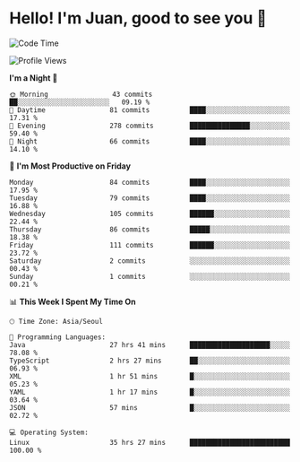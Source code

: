 # Hello! I'm Juan, good to see you 👋

<!--
**Y-k-Y/Y-k-Y** is a ✨ _special_ ✨ repository because its `README.md` (this file) appears on your GitHub profile.

Here are some ideas to get you started:

- 🔭 I’m currently working on ...
- 🌱 I’m currently learning ...
- 👯 I’m looking to collaborate on ...
- 🤔 I’m looking for help with ...
- 💬 Ask me about ...
- 📫 How to reach me: ...
- 😄 Pronouns: ...
- ⚡ Fun fact: ...
-->
<!--
![Profile views](https://gpvc.arturio.dev/Y-k-Y)

[![Omid Nikrah StackOverflow](https://github-readme-stackoverflow.vercel.app/?userID=9517076)](https://stackoverflow.com/users/9517076/i-have-10-fingers)
-->

<!--START_SECTION:waka-->
![Code Time](http://img.shields.io/badge/Code%20Time-924%20hrs%2035%20mins-blue)

![Profile Views](http://img.shields.io/badge/Profile%20Views-0-blue)

**I'm a Night 🦉** 

```text
🌞 Morning                43 commits          ██░░░░░░░░░░░░░░░░░░░░░░░   09.19 % 
🌆 Daytime                81 commits          ████░░░░░░░░░░░░░░░░░░░░░   17.31 % 
🌃 Evening                278 commits         ███████████████░░░░░░░░░░   59.40 % 
🌙 Night                  66 commits          ████░░░░░░░░░░░░░░░░░░░░░   14.10 % 
```
📅 **I'm Most Productive on Friday** 

```text
Monday                   84 commits          ████░░░░░░░░░░░░░░░░░░░░░   17.95 % 
Tuesday                  79 commits          ████░░░░░░░░░░░░░░░░░░░░░   16.88 % 
Wednesday                105 commits         ██████░░░░░░░░░░░░░░░░░░░   22.44 % 
Thursday                 86 commits          █████░░░░░░░░░░░░░░░░░░░░   18.38 % 
Friday                   111 commits         ██████░░░░░░░░░░░░░░░░░░░   23.72 % 
Saturday                 2 commits           ░░░░░░░░░░░░░░░░░░░░░░░░░   00.43 % 
Sunday                   1 commits           ░░░░░░░░░░░░░░░░░░░░░░░░░   00.21 % 
```


📊 **This Week I Spent My Time On** 

```text
🕑︎ Time Zone: Asia/Seoul

💬 Programming Languages: 
Java                     27 hrs 41 mins      ████████████████████░░░░░   78.08 % 
TypeScript               2 hrs 27 mins       ██░░░░░░░░░░░░░░░░░░░░░░░   06.93 % 
XML                      1 hr 51 mins        █░░░░░░░░░░░░░░░░░░░░░░░░   05.23 % 
YAML                     1 hr 17 mins        █░░░░░░░░░░░░░░░░░░░░░░░░   03.64 % 
JSON                     57 mins             █░░░░░░░░░░░░░░░░░░░░░░░░   02.72 % 

💻 Operating System: 
Linux                    35 hrs 27 mins      █████████████████████████   100.00 % 
```


<!--END_SECTION:waka-->
